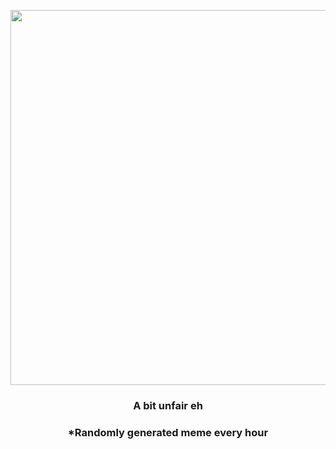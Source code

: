 <p align="center">
        <img src="https://i.redd.it/phakv0eunsm81.gif" width="600" height="600">
        </p>
        <h3 align="center">A bit unfair eh</h3>
        <h3 align="center">*Randomly generated meme every hour</h3>
    